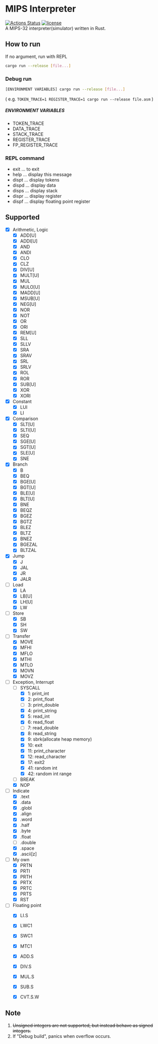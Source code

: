 # MIPS Interpreter
[![Actions Status](https://github.com/kumavale/mipsi/workflows/Build/badge.svg)](https://github.com/kumavale/mipsi/actions)
[![license](https://img.shields.io/badge/license-MIT-blue.svg?style=flat)](LICENSE)  
A MIPS-32 interpreter(simulator) written in Rust.  


## How to run
If no argument, run with REPL  
```sh
cargo run --release [file...]
```

### Debug run
```sh
[ENVIRONMENT VARIABLES] cargo run --release [file...]
```  
( e.g. `TOKEN_TRACE=1 REGISTER_TRACE=1 cargo run --release file.asm` )

##### ENVIRONMENT VARIABLES
- TOKEN_TRACE  
- DATA_TRACE  
- STACK_TRACE  
- REGISTER_TRACE  
- FP_REGISTER_TRACE  

### REPL command
- exit  ... to exit
- help  ... display this message
- dispt ... display tokens
- dispd ... display data
- disps ... display stack
- dispr ... display register
- dispf ... display floating point register


## Supported
- [x] Arithmetic, Logic
    - [x] ADD[U]
    - [x] ADDI[U]
    - [x] AND
    - [x] ANDI
    - [x] CLO
    - [x] CLZ
    - [x] DIV[U]
    - [x] MULT[U]
    - [x] MUL
    - [x] MULO[U]
    - [x] MADD[U]
    - [x] MSUB[U]
    - [x] NEG[U]
    - [x] NOR
    - [x] NOT
    - [x] OR
    - [x] ORI
    - [x] REM[U]
    - [x] SLL
    - [x] SLLV
    - [x] SRA
    - [x] SRAV
    - [x] SRL
    - [x] SRLV
    - [x] ROL
    - [x] ROR
    - [x] SUB[U]
    - [x] XOR
    - [x] XORI
- [x] Constant
    - [x] LUI
    - [x] LI
- [x] Comparison
    - [x] SLT[U]
    - [x] SLTI[U]
    - [x] SEQ
    - [x] SGE[U]
    - [x] SGT[U]
    - [x] SLE[U]
    - [x] SNE
- [x] Branch
    - [x] B
    - [x] BEQ
    - [x] BGE[U]
    - [x] BGT[U]
    - [x] BLE[U]
    - [x] BLT[U]
    - [x] BNE
    - [x] BEQZ
    - [x] BGEZ
    - [x] BGTZ
    - [x] BLEZ
    - [x] BLTZ
    - [x] BNEZ
    - [x] BGEZAL
    - [x] BLTZAL
- [x] Jump
    - [x] J
    - [x] JAL
    - [x] JR
    - [x] JALR
- [ ] Load
    - [x] LA
    - [x] LB[U]
    - [x] LH[U]
    - [x] LW
- [ ] Store
    - [x] SB
    - [x] SH
    - [x] SW
- [ ] Transfer
    - [x] MOVE
    - [x] MFHI
    - [x] MFLO
    - [x] MTHI
    - [x] MTLO
    - [x] MOVN
    - [x] MOVZ
- [ ] Exception, Interrupt
    - [ ] SYSCALL
        - [x]  1: print_int
        - [x]  2: print_float
        - [ ]  3: print_double
        - [x]  4: print_string
        - [x]  5: read_int
        - [x]  6: read_float
        - [ ]  7: read_double
        - [x]  8: read_string
        - [x]  9: sbrk(allocate heap memory)
        - [x] 10: exit
        - [x] 11: print_character
        - [x] 12: read_character
        - [x] 17: exit2
        - [x] 41: random int
        - [x] 42: random int range
    - [ ] BREAK
    - [x] NOP
- [ ] Indicate
    - [x] .text
    - [x] .data
    - [x] .globl
    - [x] .align
    - [x] .word
    - [x] .half
    - [x] .byte
    - [x] .float
    - [ ] .double
    - [x] .space
    - [x] .ascii[z]
- [ ] My own
    - [x] PRTN
    - [x] PRTI
    - [x] PRTH
    - [x] PRTX
    - [x] PRTC
    - [x] PRTS
    - [x] RST
- [ ] Floating point
    - [x] LI.S
    - [x] LWC1
    - [x] SWC1
    - [x] MTC1
    - [x] ADD.S
    - [x] DIV.S
    - [x] MUL.S
    - [x] SUB.S
    - [x] CVT.S.W


## Note
1. ~~Unsigned integers are not supported, but instead behave as signed integers.~~  
2. If "Debug build", panics when overflow occurs.  

